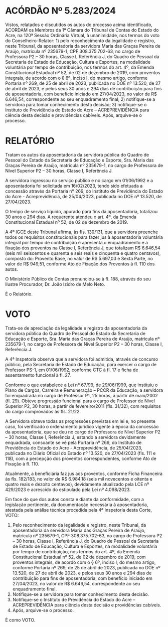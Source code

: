# ACÓRDÃO Nº 5.283/2024

Vistos, relatados e discutidos os autos do processo acima identificado, ACORDAM os Membros da 1ª Câmara do Tribunal de Contas do Estado do Acre, na 120ª Sessão Ordinária Virtual, à unanimidade, nos termos do voto do Conselheiro-Relator: 1) pelo reconhecimento da legalidade e registro, neste Tribunal, da aposentadoria da servidora Maria das Graças Pereira de Araújo, matrícula nº 235679-1, CPF 308.375.702-63, no cargo de Professora P2 – 30 horas, Classe I, Referência J, do Quadro de Pessoal da Secretaria de Estado de Educação, Cultura e Esportes, na modalidade voluntária por tempo de contribuição, nos termos do art. 4º, da Emenda Constitucional Estadual nº 52, de 02 de dezembro de 2019, com proventos integrais, de acordo com o § 6º, inciso I, do mesmo artigo, conforme Portaria nº 269, de 25 de abril de 2023, publicada no DOE nº 13.520, de 27 de abril de 2023, e pelos seus 30 anos e 294 dias de contribuição para fins de aposentadoria, com benefício iniciado em 27/04/2023, no valor de R$ 6.646,54, correspondente ao seu enquadramento final; 2) notifique-se a servidora para tomar conhecimento desta decisão; 3) notifique-se o Instituto de Previdência do Estado do Acre – ACREPREVIDÊNCIA para ciência desta decisão e providências cabíveis. Após, arquive-se o processo.

# RELATÓRIO

Tratam os autos da aposentadoria da servidora pública do Quadro de Pessoal do Estado da Secretaria de Educação e Esporte, Sra. Maria das Graças Pereira de Araújo, matrícula nº 235679-1, no cargo de Professora de Nível Superior P2 – 30 horas, Classe I, Referência J.

A servidora ingressou no serviço público e no cargo em 01/06/1992 e a aposentadoria foi solicitada em 16/02/2023, tendo sido efetuada a concessão através da Portaria nº 269, do Instituto de Previdência do Estado do Acre - Acreprevidência, de 25/04/2023, publicada no DOE nº 13.520, de 27/04/2023.

O tempo de serviço líquido, apurado para fins da aposentadoria, totalizou 30 anos e 294 dias. A requerente atendeu o art. 4º, da Emenda Constitucional Estadual nº 52, de 02 de dezembro de 2019.

A 4º IGCE deste Tribunal afirma, às fls. 130/131, que a servidora preenche todos os requisitos constitucionais para fazer jus à aposentadoria voluntária integral por tempo de contribuição e apresenta o enquadramento e a fixação dos proventos na Classe I, Referência J, que totalizam R$ 6.646,54 (seis mil seiscentos e quarenta e seis reais e cinquenta e quatro centavos), composto do: Provento Base, no valor de R$ 5.697,03 e Sexta Parte, no valor de R$ 949,51, conforme Ato de Fixação dos Proventos à fl. 110 dos autos.

O Ministério Público de Contas pronunciou-se à fl. 188, através do seu Ilustre Procurador, Dr. João Izidro de Melo Neto.

É o Relatório.

# VOTO

Trata-se de apreciação da legalidade e registro da aposentadoria da servidora pública do Quadro de Pessoal do Estado da Secretaria de Educação e Esporte, Sra. Maria das Graças Pereira de Araújo, matrícula nº 235679-1, no cargo de Professora de Nível Superior P2 – 30 horas, Classe I, Referência J.

A 4ª Inspetoria observa que a servidora foi admitida, através de concurso público, pela Secretaria de Estado de Educação, para exercer o cargo de Professor PS-1, em 01/06/1992, conforme CTC à fl. 17 e ficha de assentamento funcional à fl. 27.

Conforme o que estabelece a Lei nº 67/99, de 29/06/1999, que instituiu o Plano de Cargos, Carreira e Remuneração – PCCR da Educação, a servidora foi enquadrada no cargo de Professor P1, 25 horas, a partir de maio/2002 (fl. 29). Obteve progressão funcional para o cargo de Professor de Nível Superior P2, 30 horas, a partir de fevereiro/2011 (fls. 31/32), com requisitos do cargo comprovados às fls. 21/22.

A Servidora obteve todas as progressões previstas em lei e, no presente caso, foi verificado o ordenamento jurídico vigente à época da concessão da aposentadoria, que se deu no cargo de Professora de Nível Superior P2 – 30 horas, Classe I, Referência J, estando a servidora devidamente enquadrada, consoante se vê pela Portaria nº 269, do Instituto de Previdência do Estado do Acre - Acreprevidência, de 25/04/2023, publicada no Diário Oficial do Estado nº 13.520, de 27/04/2023 (fls. 111 e 118), com a percepção dos proventos correspondentes, conforme Ato de Fixação à fl. 110.

Atualmente, a beneficiária faz jus aos proventos, conforme Ficha Financeira às fls. 182/183, no valor de R$ 6.984,18 (seis mil novecentos e oitenta e quatro reais e dezoito centavos), devidamente atualizado pela LCE nº 429/2023 e acrescido do estipulado pela Lei nº 4.098/2023.

Em face do que dos autos consta e diante da conformidade, com a legislação pertinente, da documentação necessária à aposentadoria, atestada pela análise técnica procedida pela 4ª Inspetoria desta Corte, VOTO:

1. Pelo reconhecimento da legalidade e registro, neste Tribunal, da aposentadoria da servidora Maria das Graças Pereira de Araújo, matrícula nº 235679-1, CPF 308.375.702-63, no cargo de Professora P2 – 30 horas, Classe I, Referência J, do Quadro de Pessoal da Secretaria de Estado de Educação, Cultura e Esportes, na modalidade voluntária por tempo de contribuição, nos termos do art. 4º, da Emenda Constitucional Estadual nº 52, de 02 de dezembro de 2019, com proventos integrais, de acordo com o § 6º, inciso I, do mesmo artigo, conforme Portaria nº 269, de 25 de abril de 2023, publicada no DOE nº 13.520, de 27 de abril de 2023, e pelos seus 30 anos e 294 dias de contribuição para fins de aposentadoria, com benefício iniciado em 27/04/2023, no valor de R$ 6.646,54, correspondente ao seu enquadramento final.
2. Notifique-se a servidora para tomar conhecimento desta decisão.
3. Notifique-se o Instituto de Previdência do Estado do Acre – ACREPREVIDÊNCIA para ciência desta decisão e providências cabíveis.
4. Após, arquive-se o processo.

É como VOTO.
